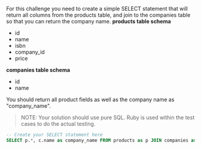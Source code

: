 
For this challenge you need to create a simple SELECT statement that will return all columns from the products table, and join to the companies table so that you can return the company name.
**products table schema**

- id
- name
- isbn
- company_id
- price

**companies table schema**

- id
- name

You should return all product fields as well as the company name as "company_name".

>NOTE: Your solution should use pure SQL. Ruby is used within the test cases to do the actual testing.


```sql
-- Create your SELECT statement here
SELECT p.*, c.name as company_name FROM products as p JOIN companies as c ON p.company_id = c.id;
```